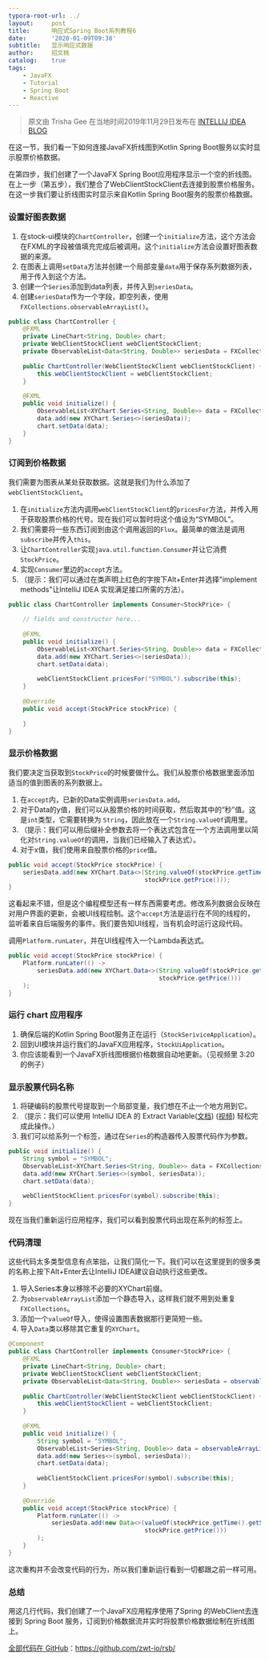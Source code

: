 ```yaml
---
typora-root-url: ../
layout:     post
title:      响应式Spring Boot系列教程6
date:       '2020-01-09T09:38'
subtitle:   显示响应式数据
author:     招文桃
catalog:    true
tags:
    - JavaFX
    - Tutorial
    - Spring Boot
    - Reactive
---
```


> 原文由 Trisha Gee 在当地时间2019年11月29日发布在 [INTELLIJ IDEA BLOG](https://blog.jetbrains.com/idea/2019/11/tutorial-reactive-spring-boot-displaying-reactive-data/)

在这一节，我们看一下如何连接JavaFX折线图到Kotlin Spring Boot服务以实时显示股票价格数据。

在第四步，我们创建了一个JavaFX Spring Boot应用程序显示一个空的折线图。在上一步（第五步），我们整合了WebClientStockClient去连接到股票价格服务。在这一步我们要让折线图实时显示来自Kotlin Spring Boot服务的股票价格数据。

<!--more-->

### 设置好图表数据

1. 在stock-ui模块的`ChartController`，创建一个`initialize`方法，这个方法会在FXML的字段被值填充完成后被调用。这个`initialize`方法会设置好图表数据的来源。
2. 在图表上调用`setData`方法并创建一个局部变量`data`用于保存系列数据列表，用于传入到这个方法。
3. 创建一个`Series`添加到data列表，并传入到`seriesData`。
4. 创建`seriesData`作为一个字段，即空列表，使用`FXCollections.observableArrayList()`。

```java
public class ChartController {
    @FXML
    private LineChart<String, Double> chart;
    private WebClientStockClient webClientStockClient;
    private ObservableList<Data<String, Double>> seriesData = FXCollections.observableArrayList();
 
    public ChartController(WebClientStockClient webClientStockClient) {
        this.webClientStockClient = webClientStockClient;
    }
 
    @FXML
    public void initialize() {
        ObservableList<XYChart.Series<String, Double>> data = FXCollections.observableArrayList();
        data.add(new XYChart.Series<>(seriesData));
        chart.setData(data);
    }
}
```

### 订阅到价格数据

我们需要为图表从某处获取数据。这就是我们为什么添加了`webClientStockClient`。

1. 在`initialize`方法内调用`webClientStockClient`的`pricesFor`方法，并传入用于获取股票价格的代号。现在我们可以暂时将这个值设为“SYMBOL”。
2. 我们需要将一些东西订阅到由这个调用返回的`Flux`。最简单的做法是调用`subscribe`并传入`this`。
3. 让`ChartController`实现`java.util.function.Consumer`并让它消费`StockPrice`。
4. 实现`Consumer`里边的`accept`方法。
5. （提示：我们可以通过在类声明上红色的字按下Alt+Enter并选择"implement methods"让IntelliJ IDEA 实现满足接口所需的方法）。

```java
public class ChartController implements Consumer<StockPrice> {
 
    // fields and constructor here...
 
    @FXML
    public void initialize() {
        ObservableList<XYChart.Series<String, Double>> data = FXCollections.observableArrayList();
        data.add(new XYChart.Series<>(seriesData));
        chart.setData(data);
 
        webClientStockClient.pricesFor("SYMBOL").subscribe(this);
    }
 
    @Override
    public void accept(StockPrice stockPrice) {
        
    }
}
```

### 显示价格数据

我们要决定当获取到`StockPrice`的时候要做什么。我们从股票价格数据里面添加适当的值到图表的系列数据上。

1. 在`accept`内，已新的Data实例调用`seriesData.add`。
2. 对于Data的y值，我们可以从股票价格的时间获取，然后取其中的“秒”值。这是`int`类型，它需要转换为 `String`，因此放在一个`String.valueOf`调用里。
3. （提示：我们可以用后缀补全参数去将一个表达式包含在一个方法调用里以简化对`String.valueOf`的调用，当我们已经输入了表达式）。
4. 对于x值，我们使用来自股票价格的`price`值。

```java
public void accept(StockPrice stockPrice) {
    seriesData.add(new XYChart.Data<>(String.valueOf(stockPrice.getTime().getSecond()),
                                      stockPrice.getPrice()));
}
```

这看起来不错，但是这个编程模型还有一样东西需要考虑。修改系列数据会反映在对用户界面的更新，会被UI线程绘制。这个`accept`方法是运行在不同的线程的，监听着来自后端服务的事件。我们要告知UI线程，当有机会时运行这段代码。

调用`Platform.runLater`，并在UI线程传入一个Lambda表达式。

```java
public void accept(StockPrice stockPrice) {
    Platform.runLater(() -> 
        seriesData.add(new XYChart.Data<>(String.valueOf(stockPrice.getTime().getSecond()),
                                          stockPrice.getPrice()))
    );
}
```



### 运行 chart 应用程序

1. 确保后端的Kotlin Spring Boot服务正在运行（`StockSeriviceApplication`）。
2. 回到UI模块并运行我们的JavaFX应用程序，`StockUiApplication`。
3. 你应该能看到一个JavaFX折线图根据价格数据自动地更新。（见视频里 3:20的例子）

### 显示股票代码名称

1. 将硬编码的股票代号提取到一个局部变量，我们想在不止一个地方用到它。
2. （提示：我们可以使用 IntelliJ IDEA 的 Extract Variable([文档](https://www.jetbrains.com/help/idea/extract-variable.html)) ([视频](https://youtu.be/W_IiuORF16E)) 轻松完成此操作。）
3. 我们可以给系列一个标签，通过在`Series`的构造器传入股票代码作为参数。

```java
public void initialize() {
    String symbol = "SYMBOL";
    ObservableList<XYChart.Series<String, Double>> data = FXCollections.observableArrayList();
    data.add(new XYChart.Series<>(symbol, seriesData));
    chart.setData(data);
 
    webClientStockClient.pricesFor(symbol).subscribe(this);
}
```

现在当我们重新运行应用程序，我们可以看到股票代码出现在系列的标签上。

### 代码清理

这些代码太多类型信息有点笨拙，让我们简化一下。我们可以在这里提到的很多类的名称上按下Alt+Enter去让IntelliJ IDEA建议自动执行这些更改。

1. 导入Series本身以移除不必要的XYChart前缀。
2. 为`observableArrayList`添加一个静态导入，这样我们就不用到处重复`FXCollections`。
3. 添加一个`valueOf`导入，使得设置图表数据那行更简短一些。
4. 导入`Data`类以移除其它重复的`XYChart`。

```java
@Component
public class ChartController implements Consumer<StockPrice> {
    @FXML
    private LineChart<String, Double> chart;
    private WebClientStockClient webClientStockClient;
    private ObservableList<Data<String, Double>> seriesData = observableArrayList();
 
    public ChartController(WebClientStockClient webClientStockClient) {
        this.webClientStockClient = webClientStockClient;
    }
 
    @FXML
    public void initialize() {
        String symbol = "SYMBOL";
        ObservableList<Series<String, Double>> data = observableArrayList();
        data.add(new Series<>(symbol, seriesData));
        chart.setData(data);
 
        webClientStockClient.pricesFor(symbol).subscribe(this);
    }
 
    @Override
    public void accept(StockPrice stockPrice) {
        Platform.runLater(() ->
            seriesData.add(new Data<>(valueOf(stockPrice.getTime().getSecond()),
                                      stockPrice.getPrice()))
        );
    }
}
```

这次重构并不会改变代码的行为，所以我们重新运行看到一切都跟之前一样可用。

### 总结

用这几行代码，我们创建了一个JavaFX应用程序使用了Spring 的WebClient去连接到 Spring Boot 服务，订阅到价格数据流并实时将股票价格数据绘制在折线图上。

[全部代码在 GitHub](https://github.com/zwt-io/rsb/)：https://github.com/zwt-io/rsb/